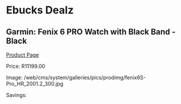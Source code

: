 
# Ebucks Dealz
## Garmin: Fenix 6 PRO Watch with Black Band - Black
[Product Page](https://www.ebucks.com/web/shop/productSelected.do?prodId=646546199&catId=872270976)

Price: R11199.00

Image: /web/cms/system/galleries/pics/prodimg/fenix6S-Pro_HR_2001.2_300.jpg

Savings: 


	